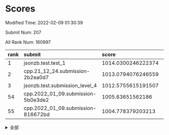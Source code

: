 # Scores

Modified Time: 2022-02-09 01:30:39

Submit Num: 207

All Rank Num: 160997

| rank |               submit               |       score        |       sigma        | pk_num |
| :--- | :--------------------------------- | :----------------- | :----------------- | :----- |
| 1    | jsonzb.test.test_1                 | 1014.0300246222374 | 0.8522756428997069 | 3116   |
| 2    | cpp.21_12_24.submission-2b2ea0d7   | 1013.0794076246559 | 0.814972074136215  | 3111   |
| 3    | jsonzb.test.submission_level_4     | 1012.5755615191507 | 0.8140708200100611 | 3114   |
| 54   | cpp.2022_01_09.submission-5b0e3de2 | 1005.63651562186   | 0.7291361396228561 | 3112   |
| 55   | cpp.2022_01_09.submission-816672bd | 1004.778379203213  | 0.7295347461164243 | 3113   |


<details>
<summary>全部</summary>

| rank |                 submit                 |       score        |       sigma        | pk_num |
| :--- | :------------------------------------- | :----------------- | :----------------- | :----- |
| 1    | jsonzb.test.test_1                     | 1014.0300246222374 | 0.8522756428997069 | 3116   |
| 2    | cpp.21_12_24.submission-2b2ea0d7       | 1013.0794076246559 | 0.814972074136215  | 3111   |
| 3    | jsonzb.test.submission_level_4         | 1012.5755615191507 | 0.8140708200100611 | 3114   |
| 4    | gobigger.level_3.submission_level_3_19 | 1011.4270268658487 | 0.7694037006338718 | 3111   |
| 5    | gobigger.level_3.submission_level_3_5  | 1011.4036725396237 | 0.7595567878722368 | 3117   |
| 6    | gobigger.level_3.submission_level_3_18 | 1011.3896801770996 | 0.7736046491265439 | 3112   |
| 7    | gobigger.level_3.submission_level_3_43 | 1011.3894625274618 | 0.7703676277030618 | 3111   |
| 8    | gobigger.level_3.submission_level_3_38 | 1011.2698388955362 | 0.7891223208198173 | 3113   |
| 9    | gobigger.level_3.submission_level_3_13 | 1010.904907512381  | 0.7822347608177217 | 3114   |
| 10   | gobigger.level_3.submission_level_3_24 | 1010.8351651588141 | 0.7711053215067356 | 3103   |
| 11   | gobigger.level_3.submission_level_3_44 | 1010.7727243245562 | 0.7596713411184353 | 3113   |
| 12   | gobigger.level_3.submission_level_3_16 | 1010.7603815363752 | 0.7345722169327928 | 3114   |
| 13   | gobigger.level_3.submission_level_3_11 | 1010.6768929964754 | 0.7714871302285728 | 3113   |
| 14   | gobigger.level_3.submission_level_3_6  | 1010.6388980008419 | 0.7965325680402632 | 3111   |
| 15   | gobigger.level_3.submission_level_3_32 | 1010.5309102487469 | 0.7640820412377672 | 3114   |
| 16   | gobigger.level_3.submission_level_3_30 | 1010.5052488707831 | 0.7569051736055382 | 3114   |
| 17   | gobigger.level_3.submission_level_3_33 | 1010.4989234525638 | 0.7797837433353946 | 3108   |
| 18   | gobigger.level_3.submission_level_3_27 | 1010.41569592111   | 0.7709624351162099 | 3113   |
| 19   | gobigger.level_3.submission_level_3_22 | 1010.389413115761  | 0.7821136136806838 | 3111   |
| 20   | gobigger.level_3.submission_level_3_40 | 1010.306522874512  | 0.7468098741395992 | 3105   |
| 21   | gobigger.level_3.submission_level_3_31 | 1010.2760615257556 | 0.7787804037120406 | 3112   |
| 22   | gobigger.level_3.submission_level_3_14 | 1010.2402103745362 | 0.7612841399034361 | 3112   |
| 23   | gobigger.level_3.submission_level_3_2  | 1010.2349835937612 | 0.7805290947952107 | 3108   |
| 24   | gobigger.level_3.submission_level_3_15 | 1010.234628625709  | 0.7679996801853085 | 3107   |
| 25   | gobigger.level_3.submission_level_3_42 | 1010.2251088451404 | 0.75601979137835   | 3104   |
| 26   | gobigger.level_3.submission_level_3_17 | 1010.1960644814089 | 0.7865582697898207 | 3107   |
| 27   | gobigger.level_3.submission_level_3_0  | 1010.182217192289  | 0.7663242108049444 | 3108   |
| 28   | gobigger.level_3.submission_level_3_20 | 1010.1442230601073 | 0.7571432993570031 | 3112   |
| 29   | gobigger.level_3.submission_level_3_28 | 1009.9421407995665 | 0.7815526854798847 | 3114   |
| 30   | gobigger.level_3.submission_level_3_4  | 1009.8860279239412 | 0.7535016419794188 | 3110   |
| 31   | gobigger.level_3.submission_level_3_10 | 1009.8528176981779 | 0.7618617318050898 | 3115   |
| 32   | gobigger.level_3.submission_level_3_29 | 1009.8294158172417 | 0.742179225536709  | 3111   |
| 33   | gobigger.level_3.submission_level_3_47 | 1009.8032749022292 | 0.7575701738968785 | 3113   |
| 34   | gobigger.level_3.submission_level_3_48 | 1009.707624044385  | 0.7441054324996464 | 3115   |
| 35   | gobigger.level_3.submission_level_3_26 | 1009.650857667464  | 0.7752234438463222 | 3113   |
| 36   | gobigger.level_3.submission_level_3_7  | 1009.6383674377397 | 0.7497328605790382 | 3114   |
| 37   | gobigger.level_3.submission_level_3_9  | 1009.5916299049935 | 0.7632223664053838 | 3115   |
| 38   | gobigger.level_3.submission_level_3_46 | 1009.4728861467133 | 0.7504308646949511 | 3111   |
| 39   | gobigger.level_3.submission_level_3_25 | 1009.4592141912372 | 0.7565319255605636 | 3112   |
| 40   | gobigger.level_3.submission_level_3_35 | 1009.3477977040892 | 0.7419033035801064 | 3107   |
| 41   | gobigger.level_3.submission_level_3_36 | 1009.2853159832656 | 0.7565541323893262 | 3107   |
| 42   | gobigger.level_3.submission_level_3_41 | 1009.2816099064195 | 0.7507411838040493 | 3113   |
| 43   | gobigger.level_3.submission_level_3_21 | 1009.2657040189897 | 0.7519382319951944 | 3106   |
| 44   | gobigger.level_3.submission_level_3_12 | 1009.2413281806887 | 0.7467444969967216 | 3109   |
| 45   | gobigger.level_3.submission_level_3_23 | 1009.1822127843759 | 0.7593084460818302 | 3115   |
| 46   | gobigger.level_3.submission_level_3_1  | 1009.1171256875698 | 0.7694393426939719 | 3108   |
| 47   | gobigger.level_3.submission_level_3_3  | 1009.0969293218905 | 0.7575992489769167 | 3110   |
| 48   | gobigger.level_3.submission_level_3_49 | 1009.0591030327337 | 0.7479330906059759 | 3111   |
| 49   | gobigger.level_3.submission_level_3_45 | 1009.0229888756478 | 0.7427382678158453 | 3109   |
| 50   | gobigger.level_3.submission_level_3_39 | 1008.9605078365363 | 0.7467147360346454 | 3113   |
| 51   | gobigger.level_3.submission_level_3_34 | 1008.9238168042136 | 0.7491321319573307 | 3108   |
| 52   | gobigger.level_3.submission_level_3_8  | 1008.7653737577541 | 0.738874487849399  | 3112   |
| 53   | gobigger.level_3.submission_level_3_37 | 1008.2597434222162 | 0.7532766804806365 | 3113   |
| 54   | cpp.2022_01_09.submission-5b0e3de2     | 1005.63651562186   | 0.7291361396228561 | 3112   |
| 55   | cpp.2022_01_09.submission-816672bd     | 1004.778379203213  | 0.7295347461164243 | 3113   |
| 56   | gobigger.level_1.submission_level_1_28 | 1004.6987960087191 | 0.7249449477683371 | 3115   |
| 57   | gobigger.level_1.submission_level_1_5  | 1004.5218453454191 | 0.7139194218476497 | 3106   |
| 58   | gobigger.level_1.submission_level_1_19 | 1004.4860469966355 | 0.7271729928318251 | 3111   |
| 59   | gobigger.level_1.submission_level_1_24 | 1004.4410911829711 | 0.7128403220394564 | 3106   |
| 60   | gobigger.level_1.submission_level_1_38 | 1004.3350728963211 | 0.7279340499016952 | 3110   |
| 61   | gobigger.level_1.submission_level_1_8  | 1004.3202998134309 | 0.7209853156140903 | 3109   |
| 62   | gobigger.level_1.submission_level_1_18 | 1004.2572117369394 | 0.7290873223051134 | 3118   |
| 63   | gobigger.level_1.submission_level_1_34 | 1004.246021058566  | 0.7104674467964267 | 3110   |
| 64   | gobigger.level_1.submission_level_1_23 | 1004.1735204558073 | 0.728982591716862  | 3109   |
| 65   | gobigger.level_1.submission_level_1_30 | 1004.1272231579117 | 0.7151796132708386 | 3107   |
| 66   | gobigger.level_1.submission_level_1_4  | 1004.075190248105  | 0.7326178373598213 | 3112   |
| 67   | gobigger.level_1.submission_level_1_37 | 1003.9134041830782 | 0.7143606701803568 | 3110   |
| 68   | gobigger.level_1.submission_level_1_39 | 1003.8380716173853 | 0.7129737705368945 | 3112   |
| 69   | gobigger.level_1.submission_level_1_41 | 1003.8316785988408 | 0.7188098898065195 | 3110   |
| 70   | gobigger.level_1.submission_level_1_0  | 1003.6474113972213 | 0.7282766616511276 | 3112   |
| 71   | gobigger.level_1.submission_level_1_43 | 1003.6431315506541 | 0.7148325686299475 | 3110   |
| 72   | gobigger.level_1.submission_level_1_9  | 1003.61682837863   | 0.7069510941839476 | 3111   |
| 73   | gobigger.level_1.submission_level_1_33 | 1003.6099957822776 | 0.7143402395970896 | 3118   |
| 74   | gobigger.level_1.submission_level_1_7  | 1003.539688519103  | 0.7225397638043256 | 3109   |
| 75   | gobigger.level_1.submission_level_1_35 | 1003.4269164334233 | 0.720371117414233  | 3115   |
| 76   | gobigger.level_1.submission_level_1_36 | 1003.4094284901232 | 0.71551387319386   | 3107   |
| 77   | gobigger.level_1.submission_level_1_45 | 1003.3810438857114 | 0.7284320117508623 | 3109   |
| 78   | gobigger.level_1.submission_level_1_25 | 1003.3565589971896 | 0.7160078840538086 | 3110   |
| 79   | gobigger.level_1.submission_level_1_11 | 1003.3491652468526 | 0.7178417840934328 | 3104   |
| 80   | gobigger.level_1.submission_level_1_26 | 1003.3210590836017 | 0.720505431936228  | 3111   |
| 81   | gobigger.level_1.submission_level_1_17 | 1003.2301277554017 | 0.7398449004548149 | 3108   |
| 82   | gobigger.level_1.submission_level_1_42 | 1003.2080923866097 | 0.7120318824445235 | 3110   |
| 83   | gobigger.level_1.submission_level_1_48 | 1003.186333115887  | 0.7023521091588761 | 3112   |
| 84   | gobigger.level_1.submission_level_1_32 | 1003.1521942271621 | 0.7269711908746809 | 3114   |
| 85   | gobigger.level_1.submission_level_1_6  | 1003.0840425501078 | 0.7117344194582317 | 3111   |
| 86   | gobigger.level_1.submission_level_1_1  | 1003.0532883579949 | 0.7261865433518218 | 3111   |
| 87   | gobigger.level_1.submission_level_1_16 | 1003.0529156718138 | 0.7166299002389861 | 3115   |
| 88   | gobigger.level_1.submission_level_1_13 | 1003.019434203185  | 0.7144319463035796 | 3114   |
| 89   | gobigger.level_1.submission_level_1_46 | 1002.9509788230135 | 0.7158869394304493 | 3113   |
| 90   | gobigger.level_1.submission_level_1_29 | 1002.9169191597831 | 0.7179656589268583 | 3106   |
| 91   | gobigger.level_1.submission_level_1_31 | 1002.8273938319286 | 0.7097741186304993 | 3110   |
| 92   | gobigger.level_1.submission_level_1_3  | 1002.791836490134  | 0.7140345182336669 | 3109   |
| 93   | gobigger.level_1.submission_level_1_22 | 1002.7404363313468 | 0.7173810379957444 | 3111   |
| 94   | gobigger.level_1.submission_level_1_40 | 1002.7223916615228 | 0.726363400659846  | 3111   |
| 95   | gobigger.level_1.submission_level_1_21 | 1002.6129716032758 | 0.7128392935877654 | 3109   |
| 96   | gobigger.level_1.submission_level_1_14 | 1002.5870769272965 | 0.7106319741797852 | 3113   |
| 97   | gobigger.level_1.submission_level_1_15 | 1002.5723753105261 | 0.7073505578274712 | 3111   |
| 98   | gobigger.level_1.submission_level_1_44 | 1002.4823743099391 | 0.7230389475837181 | 3110   |
| 99   | gobigger.level_1.submission_level_1_10 | 1002.2660764044094 | 0.7260676323917428 | 3113   |
| 100  | gobigger.level_1.submission_level_1_49 | 1002.20537686219   | 0.7156268787801356 | 3114   |
| 101  | gobigger.level_1.submission_level_1_27 | 1002.1854210934546 | 0.7100704799725415 | 3109   |
| 102  | gobigger.level_1.submission_level_1_20 | 1002.0552237716926 | 0.7188010464127371 | 3109   |
| 103  | gobigger.level_1.submission_level_1_12 | 1001.972829940083  | 0.7206526360976118 | 3110   |
| 104  | gobigger.level_1.submission_level_1_2  | 1001.9496904058537 | 0.7085285211919958 | 3108   |
| 105  | gobigger.level_1.submission_level_1_47 | 1001.8216029180155 | 0.7116646768420302 | 3115   |
| 106  | gobigger.random.submission_random_43   | 997.701516944493   | 0.7171263116086161 | 3112   |
| 107  | gobigger.random.submission_random_23   | 997.5810587001987  | 0.7091983889695822 | 3107   |
| 108  | gobigger.random.submission_random_48   | 997.4554758288116  | 0.703733025879363  | 3112   |
| 109  | gobigger.random.submission_random_29   | 997.0411359481257  | 0.7016650693685634 | 3106   |
| 110  | gobigger.random.submission_random_10   | 996.9870465837457  | 0.7181756955179467 | 3104   |
| 111  | gobigger.random.submission_random_14   | 996.9778004268322  | 0.699556479166814  | 3111   |
| 112  | gobigger.random.submission_random_44   | 996.948010550121   | 0.6901999502399767 | 3114   |
| 113  | gobigger.random.submission_random_39   | 996.8783335827261  | 0.7149106680839954 | 3106   |
| 114  | gobigger.random.submission_random_35   | 996.7219739695938  | 0.7037265834579332 | 3110   |
| 115  | gobigger.random.submission_random_0    | 996.67204261199    | 0.7003690651959689 | 3113   |
| 116  | gobigger.random.submission_random_11   | 996.4400534986005  | 0.7203542810493985 | 3112   |
| 117  | gobigger.random.submission_random_36   | 996.4140335989952  | 0.7188233281599219 | 3113   |
| 118  | gobigger.random.submission_random_46   | 996.3163964553106  | 0.7068383567745865 | 3111   |
| 119  | gobigger.random.submission_random_2    | 996.2582931950242  | 0.714073261181745  | 3114   |
| 120  | gobigger.random.submission_random_19   | 996.1166992549997  | 0.7047581125425808 | 3114   |
| 121  | gobigger.random.submission_random_37   | 996.1021947022624  | 0.7131852888298883 | 3111   |
| 122  | gobigger.random.submission_random_21   | 996.0963360087073  | 0.6993332931695869 | 3103   |
| 123  | gobigger.random.submission_random_27   | 996.0459734110833  | 0.7062215612633933 | 3112   |
| 124  | gobigger.random.submission_random_47   | 996.0424919483869  | 0.7028151177663272 | 3110   |
| 125  | gobigger.random.submission_random_22   | 996.0082012875175  | 0.7109640988359001 | 3111   |
| 126  | gobigger.random.submission_random_16   | 995.9900921984649  | 0.7062418482466657 | 3111   |
| 127  | gobigger.random.submission_random_12   | 995.9299738413827  | 0.7096569147201792 | 3112   |
| 128  | gobigger.random.submission_random_15   | 995.8752490439256  | 0.7109746324538306 | 3108   |
| 129  | gobigger.random.submission_random_33   | 995.8161471884591  | 0.7057787037196152 | 3106   |
| 130  | gobigger.random.submission_random_17   | 995.7684552992757  | 0.7157099574320994 | 3114   |
| 131  | gobigger.random.submission_random_31   | 995.7546061597724  | 0.7005359312987495 | 3113   |
| 132  | gobigger.random.submission_random_49   | 995.652659784779   | 0.7134683128775038 | 3112   |
| 133  | gobigger.random.submission_random_4    | 995.6345951563295  | 0.7201753386237533 | 3114   |
| 134  | gobigger.random.submission_random_9    | 995.5283624526329  | 0.7111851614157979 | 3111   |
| 135  | gobigger.random.submission_random_38   | 995.5010966308005  | 0.7257244366796546 | 3107   |
| 136  | gobigger.random.submission_random_8    | 995.4854233998128  | 0.7195367896104421 | 3113   |
| 137  | gobigger.random.submission_random_41   | 995.4711442598071  | 0.7106246883132686 | 3107   |
| 138  | gobigger.random.submission_random_45   | 995.4657504171322  | 0.7061729435039477 | 3110   |
| 139  | gobigger.random.submission_random_25   | 995.4254472839979  | 0.7101341038447647 | 3106   |
| 140  | gobigger.random.submission_random_28   | 995.4198220777301  | 0.7066831165018684 | 3112   |
| 141  | gobigger.random.submission_random_6    | 995.3914764216837  | 0.7145880722969221 | 3115   |
| 142  | gobigger.random.submission_random_40   | 995.3766085449203  | 0.7279014657279022 | 3110   |
| 143  | gobigger.random.submission_random_30   | 995.3294493049586  | 0.6972659451099796 | 3112   |
| 144  | gobigger.random.submission_random_24   | 995.3242782771002  | 0.7241703173376923 | 3114   |
| 145  | gobigger.random.submission_random_5    | 995.2802034648262  | 0.7134768221052762 | 3110   |
| 146  | gobigger.random.submission_random_3    | 995.2785975287936  | 0.6980847424574361 | 3109   |
| 147  | gobigger.random.submission_random_26   | 995.2784936401689  | 0.709075943988445  | 3112   |
| 148  | gobigger.random.submission_random_34   | 994.9903929606098  | 0.7200268049604155 | 3112   |
| 149  | gobigger.random.submission_random_13   | 994.9621420994193  | 0.7130885896144673 | 3112   |
| 150  | gobigger.random.submission_random_32   | 994.8671404216     | 0.7080700497026245 | 3113   |
| 151  | gobigger.random.submission_random_7    | 994.6234702060112  | 0.7243429417001674 | 3113   |
| 152  | gobigger.level_2.submission_level_2_17 | 994.3447265989228  | 0.7318373038019726 | 3112   |
| 153  | gobigger.random.submission_random_42   | 994.3304904911859  | 0.7210370914337191 | 3112   |
| 154  | gobigger.random.submission_random_18   | 994.197651442533   | 0.7131054465901121 | 3113   |
| 155  | gobigger.random.submission_random_1    | 993.9662357439361  | 0.7120403562355749 | 3115   |
| 156  | gobigger.level_2.submission_level_2_37 | 993.8648624535264  | 0.7326611284680412 | 3110   |
| 157  | gobigger.level_2.submission_level_2_26 | 993.8336159465148  | 0.7197988219978277 | 3115   |
| 158  | gobigger.random.submission_random_20   | 993.7923754481817  | 0.7204598485186458 | 3112   |
| 159  | gobigger.level_2.submission_level_2_29 | 993.687352252181   | 0.7444701033249536 | 3110   |
| 160  | gobigger.level_2.submission_level_2_40 | 993.3297101564094  | 0.7323357666160747 | 3116   |
| 161  | gobigger.level_2.submission_level_2_20 | 993.3155451930805  | 0.7293376167057526 | 3107   |
| 162  | gobigger.level_2.submission_level_2_42 | 993.2900201564719  | 0.7413709562647874 | 3104   |
| 163  | gobigger.level_2.submission_level_2_14 | 993.1897454415805  | 0.7299841731716985 | 3111   |
| 164  | gobigger.level_2.submission_level_2_0  | 993.1253237931974  | 0.727278758657651  | 3116   |
| 165  | gobigger.level_2.submission_level_2_10 | 993.116148002252   | 0.7415301924942644 | 3115   |
| 166  | gobigger.level_2.submission_level_2_49 | 992.9531766041895  | 0.7318207330826503 | 3105   |
| 167  | gobigger.level_2.submission_level_2_12 | 992.9220455748315  | 0.7387196495969358 | 3109   |
| 168  | gobigger.level_2.submission_level_2_30 | 992.8912345205944  | 0.749298770557605  | 3107   |
| 169  | gobigger.level_2.submission_level_2_31 | 992.7397617991195  | 0.7582953413682875 | 3117   |
| 170  | gobigger.level_2.submission_level_2_8  | 992.499288520749   | 0.7283638347916077 | 3117   |
| 171  | gobigger.level_2.submission_level_2_4  | 992.4909804653026  | 0.744088059455591  | 3108   |
| 172  | gobigger.level_2.submission_level_2_47 | 992.4439771724742  | 0.7575170553671662 | 3117   |
| 173  | gobigger.level_2.submission_level_2_45 | 992.4435580615083  | 0.7475876462360936 | 3110   |
| 174  | gobigger.level_2.submission_level_2_6  | 992.4393353724254  | 0.7312225060376801 | 3110   |
| 175  | gobigger.level_2.submission_level_2_25 | 992.312785611708   | 0.7482931434572605 | 3110   |
| 176  | gobigger.level_2.submission_level_2_24 | 992.2676266842186  | 0.7332787046980376 | 3115   |
| 177  | gobigger.level_2.submission_level_2_11 | 992.2328397620147  | 0.7454079959560955 | 3109   |
| 178  | gobigger.level_2.submission_level_2_36 | 992.2257557085392  | 0.7254443574981785 | 3112   |
| 179  | gobigger.level_2.submission_level_2_48 | 992.1406963321024  | 0.741717396429325  | 3111   |
| 180  | gobigger.level_2.submission_level_2_27 | 992.0759450927518  | 0.7458074125471033 | 3108   |
| 181  | gobigger.level_2.submission_level_2_44 | 992.067885194263   | 0.7650181680277325 | 3113   |
| 182  | gobigger.level_2.submission_level_2_22 | 991.952228001912   | 0.7601261276049703 | 3111   |
| 183  | gobigger.level_2.submission_level_2_23 | 991.929630259506   | 0.7475499229222162 | 3115   |
| 184  | gobigger.level_2.submission_level_2_46 | 991.8898956329875  | 0.7314778726722465 | 3109   |
| 185  | gobigger.level_2.submission_level_2_19 | 991.8003070986363  | 0.7502921253898139 | 3112   |
| 186  | gobigger.level_2.submission_level_2_35 | 991.7266690957059  | 0.7383231863861636 | 3112   |
| 187  | gobigger.level_2.submission_level_2_5  | 991.6890714067287  | 0.7366124216115866 | 3112   |
| 188  | gobigger.level_2.submission_level_2_13 | 991.6863732393177  | 0.7446189245651261 | 3113   |
| 189  | gobigger.level_2.submission_level_2_21 | 991.6844973928931  | 0.7359300157402965 | 3111   |
| 190  | gobigger.level_2.submission_level_2_32 | 991.5717927587694  | 0.7393047161767338 | 3118   |
| 191  | gobigger.level_2.submission_level_2_1  | 991.4905122739373  | 0.7570237506284675 | 3113   |
| 192  | gobigger.level_2.submission_level_2_33 | 991.4306866434231  | 0.731560473334329  | 3106   |
| 193  | gobigger.level_2.submission_level_2_9  | 991.4117784682959  | 0.7587362802768362 | 3105   |
| 194  | gobigger.level_2.submission_level_2_18 | 991.3128644586196  | 0.7544416705264336 | 3116   |
| 195  | gobigger.level_2.submission_level_2_34 | 991.1777407915444  | 0.7481151725106985 | 3111   |
| 196  | gobigger.level_2.submission_level_2_7  | 991.1733611694186  | 0.7441433280661983 | 3112   |
| 197  | gobigger.level_2.submission_level_2_39 | 991.0332215774245  | 0.7491117582983305 | 3109   |
| 198  | gobigger.level_2.submission_level_2_16 | 990.9042722836284  | 0.738422477753329  | 3114   |
| 199  | gobigger.level_2.submission_level_2_3  | 990.710450696603   | 0.7688129234018032 | 3111   |
| 200  | gobigger.level_2.submission_level_2_43 | 990.6998460115434  | 0.7818758287171352 | 3117   |
| 201  | gobigger.level_2.submission_level_2_2  | 990.5656599363947  | 0.7529925421677425 | 3112   |
| 202  | gobigger.level_2.submission_level_2_38 | 990.4930731577094  | 0.7504632935156983 | 3113   |
| 203  | gobigger.level_2.submission_level_2_41 | 990.4638510033892  | 0.7750893657916983 | 3109   |
| 204  | gobigger.level_2.submission_level_2_28 | 989.9752867413064  | 0.7463543017139692 | 3113   |
| 205  | gobigger.level_2.submission_level_2_15 | 989.6644732345934  | 0.7813652378108407 | 3107   |
| 206  | gobigger.none.submission_none_0        | 977.8920685383259  | 1.3560970860508965 | 3109   |
| 207  | gobigger.none.submission_none_1        | 975.0879437782793  | 1.54436346963951   | 3107   |

</details>